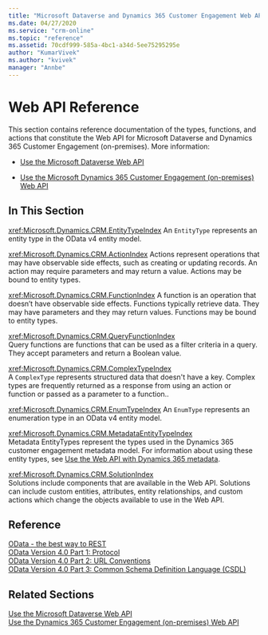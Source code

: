 ```yaml
---
title: "Microsoft Dataverse and Dynamics 365 Customer Engagement Web API Reference| MicrosoftDocs"
ms.date: 04/27/2020
ms.service: "crm-online"
ms.topic: "reference"
ms.assetid: 70cdf999-585a-4bc1-a34d-5ee75295295e
author: "KumarVivek"
ms.author: "kvivek"
manager: "Annbe"
---
```

# Web API Reference 
This section contains reference documentation of the types, functions, and actions that constitute the Web API for Microsoft Dataverse and Dynamics 365 Customer Engagement (on-premises). More information:

- [Use the Microsoft Dataverse Web API](/powerapps/developer/common-data-service/webapi/overview)

- [Use the Microsoft Dynamics 365 Customer Engagement (on-premises) Web API](/dynamics365/customer-engagement/developer/use-microsoft-dynamics-365-web-api) 

## In This Section  
 <xref:Microsoft.Dynamics.CRM.EntityTypeIndex> 
 An `EntityType` represents an entity type in the OData v4 entity model.  
  
 <xref:Microsoft.Dynamics.CRM.ActionIndex> 
 Actions represent operations that may have observable side effects, such as creating or updating records. An action may require parameters and may return a value. Actions may be bound to entity types.  
  
 <xref:Microsoft.Dynamics.CRM.FunctionIndex> 
 A function is an operation that doesn’t have observable side effects. Functions typically retrieve data. They may have parameters and they may return values. Functions may be bound to entity types.  
  
 <xref:Microsoft.Dynamics.CRM.QueryFunctionIndex>  
 Query functions are functions that can be used as a filter criteria in a query. They accept parameters and return a Boolean value.  
  
 <xref:Microsoft.Dynamics.CRM.ComplexTypeIndex>  
 A `ComplexType` represents structured data that doesn't have a key. Complex types are frequently returned as a response from using an action or function or passed as a parameter to a function..  
  
 <xref:Microsoft.Dynamics.CRM.EnumTypeIndex> 
 An `EnumType` represents an enumeration type in an OData v4 entity model.  
  
 <xref:Microsoft.Dynamics.CRM.MetadataEntityTypeIndex>  
 Metadata EntityTypes represent the types used in the Dynamics 365 customer engagement metadata model. For information about using these entity types, see [Use the Web API with Dynamics 365 metadata](assetId:///a0edc029-c6db-48ac-9538-b0270fe94440).  

 <xref:Microsoft.Dynamics.CRM.SolutionIndex>  
 Solutions include components that are available in the Web API. Solutions can include custom entities, attributes, entity relationships, and custom actions which change the 
objects available to use in the Web API.   
  
## Reference  
 [OData - the best way to REST](http://www.odata.org/)<br />
 [OData Version 4.0 Part 1: Protocol](http://docs.oasis-open.org/odata/odata/v4.0/os/part1-protocol/odata-v4.0-os-part1-protocol.html)<br />
 [OData Version 4.0 Part 2: URL Conventions](http://docs.oasis-open.org/odata/odata/v4.0/os/part2-url-conventions/odata-v4.0-os-part2-url-conventions.html)<br />
 [OData Version 4.0 Part 3: Common Schema Definition Language (CSDL)](http://docs.oasis-open.org/odata/odata/v4.0/os/part3-csdl/odata-v4.0-os-part3-csdl.html)  
  
## Related Sections  

 [Use the Microsoft Dataverse Web API](/powerapps/developer/common-data-service/webapi/overview)<br/>
 [Use the Dynamics 365 Customer Engagement (on-premises) Web API](/dynamics365/customer-engagement/developer/use-microsoft-dynamics-365-web-api)

